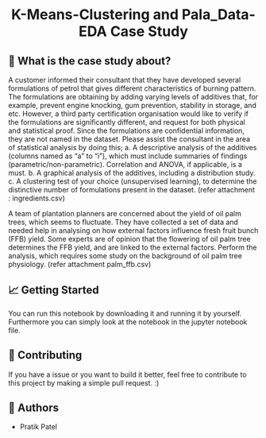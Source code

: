 <h1 align="center">K-Means-Clustering and Pala_Data-EDA Case Study </h1>

## 🤔 What is the case study about?

A customer informed their consultant that they have developed several formulations of petrol that gives different characteristics of burning pattern. The formulations are obtaining by adding varying levels of additives that, for example, prevent engine knocking, gum prevention, stability in storage, and etc. However, a third party certification organisation would like to verify if the formulations are significantly different, and request for both physical and statistical proof. Since the formulations are confidential information, they are not named in the dataset.
Please assist the consultant in the area of statistical analysis by doing this;
a. A descriptive analysis of the additives (columns named as “a” to “i”), which must include summaries of findings (parametric/non-parametric). Correlation and ANOVA, if applicable, is a must.
b. A graphical analysis of the additives, including a distribution study.
c. A clustering test of your choice (unsupervised learning), to determine the distinctive number of formulations present in the dataset.
(refer attachment : ingredients.csv) 

A team of plantation planners are concerned about the yield of oil palm trees, which seems to fluctuate. They have collected a set of data and needed help in analysing on how external factors influence fresh fruit bunch (FFB) yield. Some experts are of opinion that the flowering of oil palm tree determines the FFB yield, and are linked to the external factors. Perform the analysis, which requires some study on the background of oil palm tree physiology. 
(refer attachment palm_ffb.csv) 

## 📈 Getting Started
You can run this notebook by downloading it and running it by yourself.
Furthermore you can simply look at the notebook in the jupyter notebook file.

## 🤝 Contributing
If you have a issue or you want to build it better, feel free to contribute to this project by making a simple
pull request. :)

## 🤠 Authors
- Pratik Patel
